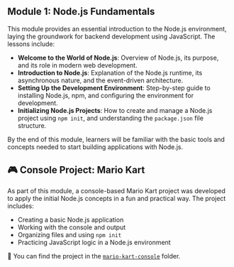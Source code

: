 ## Module 1: Node.js Fundamentals

This module provides an essential introduction to the Node.js environment, laying the groundwork for backend development using JavaScript. The lessons include:

- **Welcome to the World of Node.js**: Overview of Node.js, its purpose, and its role in modern web development.
- **Introduction to Node.js**: Explanation of the Node.js runtime, its asynchronous nature, and the event-driven architecture.
- **Setting Up the Development Environment**: Step-by-step guide to installing Node.js, npm, and configuring the environment for development.
- **Initializing Node.js Projects**: How to create and manage a Node.js project using `npm init`, and understanding the `package.json` file structure.

By the end of this module, learners will be familiar with the basic tools and concepts needed to start building applications with Node.js.

## 🎮 Console Project: Mario Kart

As part of this module, a console-based Mario Kart project was developed to apply the initial Node.js concepts in a fun and practical way. The project includes:

- Creating a basic Node.js application
- Working with the console and output
- Organizing files and using `npm init`
- Practicing JavaScript logic in a Node.js environment

📂 You can find the project in the [`mario-kart-console`](./mario-kart-console) folder.
